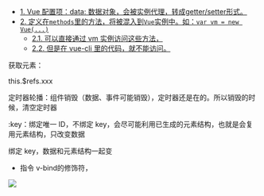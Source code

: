 
- [1. Vue 配置项：data: 数据对象，会被实例代理，转成getter/setter形式。](#1-vue-配置项data-数据对象会被实例代理转成gettersetter形式)
- [2. 定义在`methods`里的方法，将被混入到`Vue`实例中。如：`var vm = new Vue(...)`](#2-定义在methods里的方法将被混入到vue实例中如var-vm--new-vue)
  - [2.1. 可以直接通过 vm 实例访问这些方法，](#21-可以直接通过-vm-实例访问这些方法)
  - [2.2. 但是在 vue-cli 里的代码，就不能访问。](#22-但是在-vue-cli-里的代码就不能访问)


获取元素：<div ref="xxx"></div>
this.$refs.xxx

定时器轮播：组件销毁（数据、事件可能销毁），定时器还是在的。所以销毁的时候，清空定时器


:key：绑定唯一 ID，不绑定 key，会尽可能利用已生成的元素结构，也就是会复用元素结构，只改变数据

绑定 key，数据和元素结构一起变



- 指令 v-bind的修饰符，

![](https://ws3.sinaimg.cn/large/006tKfTcgy1fq7pqsew5sj30gm03qt8q.jpg)